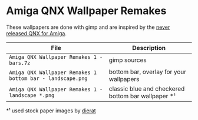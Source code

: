 # Amiga QNX Wallpaper Remakes

These wallpapers are done with gimp and are inspired by the [never released QNX for Amiga](http://www.bambi-amiga.co.uk/amigahistory/qnxpup.html).

| File | Description |
|---|---|
| ```Amiga QNX Wallpaper Remakes 1 - bars.7z``` | gimp sources |
| ```Amiga QNX Wallpaper Remakes 1 bottom bar - landscape.png``` | bottom bar, overlay for your wallpapers |
| ```Amiga QNX Wallpaper Remakes 1 - landscape *.png``` | classic blue and checkered bottom bar wallpaper \*¹ |


\*¹ used stock paper images by [dierat](https://www.deviantart.com/dierat/art/Paper-Pack-9-269825102)
